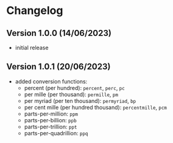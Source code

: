 
# Changelog

## Version 1.0.0 (14/06/2023)

- initial release

## Version 1.0.1 (20/06/2023)

 - added conversion functions:
	- percent (per hundred): `percent`, `perc`, `pc`
	- per mille (per thousand): `permille`, `pm`
	- per myriad (per ten thousand): `permyriad`, `bp`
	- per cent mille (per hundred thousand): `percentmille`, `pcm`
	- parts-per-million: `ppm`
	- parts-per-billion: `ppb`
	- parts-per-trillion: `ppt`
	- parts-per-quadrillion: `ppq`
